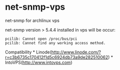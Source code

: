 net-snmp-vps
============

net-snmp for archlinux vps

net-snmp version > 5.4.4 installed in vps will be occur:

    pcilib: Cannot open /proc/bus/pci
    pcilib: Cannot find any working access method.

Compatibility
    * Linode(<http://www.linode.com/?r=c3b6735c170412f1d5c6924db73a9de282510062>)
    * IntoVPS(<http://www.intovps.com>)
